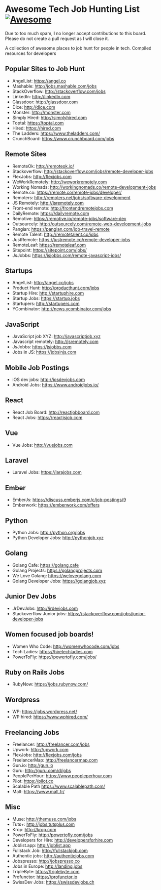 # Awesome Tech Job Hunting List [![Awesome](https://cdn.rawgit.com/sindresorhus/awesome/d7305f38d29fed78fa85652e3a63e154dd8e8829/media/badge.svg)](https://github.com/sindresorhus/awesome)

Due to too much spam, I no longer accept contributions to this board. Please do not create a pull request as I will close it.

A collection of awesome places to job hunt for people in tech. Compiled resources for developers

## Popular Sites to Job Hunt
* AngelList: https://angel.co
* Mashable: http://jobs.mashable.com/jobs
* StackOverflow: http://stackoverflow.com/jobs
* LinkedIn: http://linkedIn.com
* Glassdoor: http://glassdoor.com
* Dice: http://dice.com
* Monster: http://monster.com
* Simply Hired: http://simplyhired.com
* Toptal: https://toptal.com
* Hired: https://hired.com
* The Ladders: https://www.theladders.com/
* CrunchBoard: https://www.crunchboard.com/jobs

## Remote Sites
* RemoteOk: http://remoteok.io/
* Stackoverflow: http://stackoverflow.com/jobs/remote-developer-jobs
* FlexJobs: http://flexjobs.com
* WeWorkRemotely: http://weworkremotely.com
* Working Nomads: http://workingnomads.co/remote-development-jobs
* Remote.co: https://remote.co/remote-jobs/developer/
* Remoters: http://remoters.net/jobs/software-development
* JS Remotely: http://jsremotely.com
* Front-end remote: http://frontendremotejobs.com
* DailyRemote: https://dailyremote.com
* Remotive: https://remotive.io/remote-jobs/software-dev
* Outsourcely: http://outsourcely.com/remote-web-development-jobs
* Pangian: https://pangian.com/job-travel-remote
* Remote Talent: http://remotetalent.co/jobs
* JustRemote: https://justremote.co/remote-developer-jobs
* RemoteLeaf: https://remoteleaf.com
* Sitepoint: https://sitepoint.com/jobs/
* JsJobbs: https://jsjobbs.com/remote-javascript-jobs/

## Startups
* AngelList: http://angel.co/jobs
* Product Hunt: http://producthunt.com/jobs
* Startup Hire: http://startuphire.com
* Startup Jobs: https://startup.jobs
* Startupers: http://startupers.com
* YCombinator: http://news.ycombinator.com/jobs

## JavaScript
* JavaScript job XYZ: http://javascriptjob.xyz
* Javascript remotely: http://jsremotely.com
* JsJobbs: https://jsjobbs.com
* Jobs in JS: https://jobsinjs.com

## Mobile Job Postings
* iOS dev jobs: http://iosdevjobs.com
* Android Jobs: https://www.androidjobs.io/

## React
* React Job Board: http://reactjobboard.com
* React Jobs: https://reactjsjob.com

## Vue
* Vue Jobs: http://vuejobs.com

## Laravel
* Laravel Jobs: https://larajobs.com

## Ember
* EmberJs: https://discuss.emberjs.com/c/job-postings/9
* Emberwork: https://emberwork.com/offers

## Python
* Python Jobs: http://python.org/jobs
* Python Developer Jobs: http://pythonjob.xyz

## Golang
* Golang Cafe: https://golang.cafe
* Golang Projects: https://golangprojects.com
* We Love Golang: https://welovegolang.com
* Golang Developer Jobs: https://golangjob.xyz

## Junior Dev Jobs
* JrDevJobs: http://jrdevjobs.com
* Stackoverflow Junior jobs: https://stackoverflow.com/jobs/junior-developer-jobs

## Women focused job boards!
* Women Who Code: http://womenwhocode.com/jobs
* Tech Ladies: https://hiretechladies.com
* PowerToFly: https://powertofly.com/jobs/

## Ruby on Rails Jobs
* RubyNow: https://jobs.rubynow.com/

## Wordpress
* WP: https://jobs.wordpress.net/
* WP hired: https://www.wphired.com/

## Freelancing Jobs
* Freelancer: http://freelancer.com/jobs
* Upwork: http://upwork.com
* FlexJobs: http://flexjobs.com/jobs
* FreelancerMap: http://freelancermap.com
* Gun.io: http://gun.io
* Guru: http://guru.com/d/jobs
* PeoplePerHour: https://www.peopleperhour.com
* Pilot: https://pilot.co
* Scalable Path https://www.scalablepath.com/
* Malt: https://www.malt.fr/

## Misc
* Muse: http://themuse.com/jobs
* Tuts+: http://jobs.tutsplus.com
* Krop: http://krop.com
* PowerToFly: http://powertofly.com/jobs
* Developers for Hire: http://developersforhire.com
* Joblist.app: http://joblist.app
* Fullstack Job: http://fullstackjob.com
* Authentic jobs: http://authenticjobs.com
* Jobspresso: http://jobspresso.co
* Jobs in Europe: http://landing.jobs
* TripleByte: https://triplebyte.com
* Profunctor: https://profunctor.io
* SwissDev Jobs: https://swissdevjobs.ch
